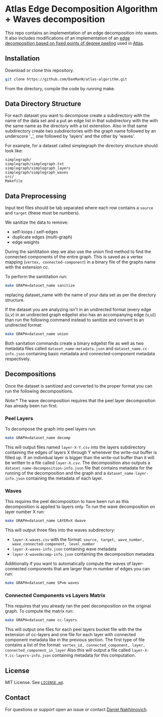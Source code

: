 # Atlas Edge Decomposition Algorithm + Waves decomposition

This repo contains an implementation of an edge decomposition into waves. It also includes modifications of an implementation of an [edge decomposition based on fixed points of degree peeling][edge-decomp] used in [Atlas][atlas].

## Installation

Download or clone this repository.

```bash
git clone https://github.com/DanManN/atlas-algorithm.git
```

From the directory, compile the code by running make.

## Data Directory Structure

For each dataset you want to decompose create a subdirectory with the name of
the data set and a put an edge list in that subdirectory with the with the same
name as the directory with a txt extenstion. Also in that same subdirectory
create two subdirectories with the graph name followed by an underscore '\_',
one followed by 'layers' and the other by 'waves'.

For example, for a dataset called simplegraph the directory structure should look like:

```
simplegraph/
simplegraph/simplegraph.txt
simplegraph/simplegraph_layers
simplegraph/simplegraph_waves
src/
Makefile
```

## Data Preprocessing

Input text files should be tab separated where each row contains a `source` and
`target` (these must be numbers).

We sanitize the data to remove:

* self-loops / self-edges
* duplicate edges (multi-graph)
* edge weights

During the sanititation step we also use the union find method to find the
connected components of the entire graph. This is saved as a vertex mapping
(`vertex, connected-component`) in a binary file of the graphs name with the
extension cc.

To perform the sanititation run:

```bash
make GRAPH=dataset_name sanitize
```

replacing dataset\_name with the name of your data set as per the directory
structure.

If the dataset you are analyzing isn't in an undirected format (every edge
(u,v) in an undirected graph edgelist also has an accompanying edge (v,u)) than
run the following command instead to sanitize and convert to an undirected
format:

```bash
make GRAPH=dataset_name union
```
Both sanitation commands create a binary edgelist file as well as two metadata
files called `dataset_name-metadata.json` and `dataset_name.cc-info.json`
containing basic metadata and connected-component metadata respectively.

## Decompositions

Once the dataset is sanitized and converted to the proper format you can run
the following decompositions.

**Note*:** The wave decomposition requires that the peel layer decomposition
has already been run first.

### Peel Layers

To decompose the graph into peel layers run:

```bash
make GRAPH=dataset_name decomp
```

This will output files named `layer-X-Y.csv` into the layers subdirectory
containing the edges of layers X through Y whenever the write-out buffer is
filled up.  If an individual layer is bigger than the write-out buffer than it
will be written to a file called `layer-X.csv`. The decomposition also outputs
a `dataset_name-decomposition-info.json` file that contains metadata for the
running of the decomposition and the graph and a `dataset_name-layer-info.json`
containing the metadata of each layer.

### Waves

This requires the peel decomposition to have been run as this decomposition is
applied to layers only.  To run the wave decomposition on layer number X run:

```bash
make GRAPH=dataset_name LAYER=X dwave
```
This will output three files into the waves subdirectory:

- `layer-X-waves.csv` with the format:
`source, target, wave_number, wave_connected-component, level_number`
- `layer-X-waves-info.json` containing wave metadata
- `layer-X-wavedecomp-info.json` containing the decomposition metadata

Additionally if you want to automatically compute the waves of layer-connected components
that are larger than m number of edges you can run:

```bash
make GRAPH=dataset_name SP=m waves
```

### Connected Components vs Layers Matrix

This requires that you already ran the peel decomposition on the original
graph. To compute the matrix run:

```bash
make GRAPH=dataset_name cc-layers
```

This will output one files for each peel layers bucket file with the the
extension of cc-layers and one file for each layer with connected component
metadata like in the previous section. The first type of file contains a list
of the format:
`vertex_id, connected_component, layer, connected_component_in_layer`
Also this will output a file called `layer-X-Y.cc-layers-info.json` containing
metadata for this computation.

## License

MIT License. See [`LICENSE.md`](LICENSE.md).


## Contact

For questions or support open an issue or contact [Daniel Nakhimovich][dan].

[edge-decomp]: https://link.springer.com/article/10.1007/s13278-014-0191-7
[atlas]: https://github.com/fredhohman/atlas
[dan]: mailto:dnahimov@gmail.com